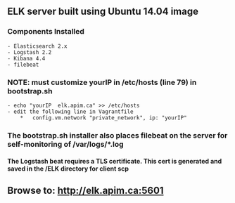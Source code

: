 ## ELK server built using Ubuntu 14.04 image

### Components Installed
    - Elasticsearch 2.x
    - Logstash 2.2
    - Kibana 4.4
    - filebeat

### NOTE:  must customize yourIP in /etc/hosts (line 79) in bootstrap.sh
    - echo "yourIP  elk.apim.ca" >> /etc/hosts
    - edit the following line in Vagrantfile
        *   config.vm.network "private_network", ip: "yourIP"

### The bootstrap.sh installer also places filebeat on the server for self-monitoring of /var/logs/*.log

#### The Logstash beat requires a TLS certificate.  This cert is generated and saved in the /ELK directory for client scp

## Browse to: http://elk.apim.ca:5601
